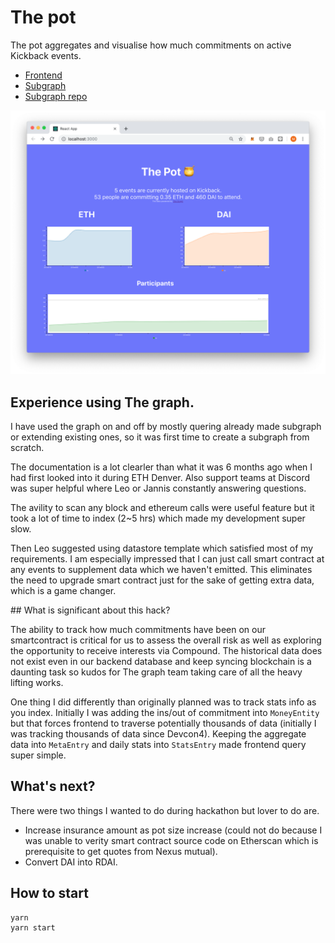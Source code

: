 # The pot

The pot aggregates and visualise how much commitments on active Kickback events.

- [Frontend](http://pot.kickback.events)
- [Subgraph](https://thegraph.com/explorer/subgraph/makoto/deployer)
- [Subgraph repo](https://github.com/makoto/deployer)

![screenshot](/screenshot.png?raw=true "Screenshot")

## Experience using The graph.

I have used the graph on and off by mostly quering already made subgraph or extending existing ones, so it was first time to create a subgraph from scratch.

The documentation is a lot clearler than what it was 6 months ago when I had first looked into it during ETH Denver. Also support teams at Discord was super helpful where Leo or Jannis constantly answering questions.

The avility to scan any block and ethereum calls were useful feature but it took a lot of time to index (2~5 hrs) which made my development super slow.

Then Leo suggested using datastore template which satisfied most of my requirements. I am especially impressed that I can just call smart contract at any events to supplement data which we haven't emitted. This eliminates the need to upgrade smart contract just for the sake of getting extra data, which is a game changer.

## What is significant about this hack?

The ability to track how much commitments have been on our smartcontract is critical for us to assess the overall risk as well as exploring the opportunity to receive interests via Compound.
The historical data does not exist even in our backend database and keep syncing blockchain is a daunting task so kudos for The graph team taking care of all the heavy lifting works.

One thing I did differently than originally planned was to track stats info as you index.
Initially I was adding the ins/out of commitment into `MoneyEntity` but that forces frontend to traverse potentially thousands of data (initially I was tracking thousands of data since Devcon4). Keeping the aggregate data into `MetaEntry` and daily stats into `StatsEntry` made frontend query super simple.

## What's next?

There were two things I wanted to do during hackathon but lover to do are.

- Increase insurance amount as pot size increase (could not do because I was unable to verity smart contract source code on Etherscan which is prerequisite to get quotes from Nexus mutual).
- Convert DAI into RDAI.

## How to start

```
yarn
yarn start
```